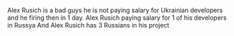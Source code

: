 Alex Rusich is a bad guys he is not paying salary for Ukrainian developers and he firing then in 1 day.
Alex Rusich paying salary for 1 of his developers in Russya
And Alex Rusich has 3 Russians in his project
